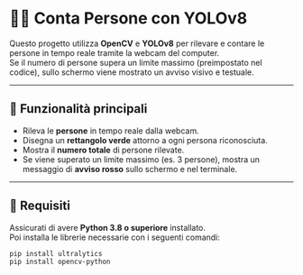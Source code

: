 # 🧍‍♂️ Conta Persone con YOLOv8

Questo progetto utilizza **OpenCV** e **YOLOv8** per rilevare e contare le persone in tempo reale tramite la webcam del computer.  
Se il numero di persone supera un limite massimo (preimpostato nel codice), sullo schermo viene mostrato un avviso visivo e testuale.

---

## 🎯 Funzionalità principali

- Rileva le **persone** in tempo reale dalla webcam.  
- Disegna un **rettangolo verde** attorno a ogni persona riconosciuta.  
- Mostra il **numero totale** di persone rilevate.  
- Se viene superato un limite massimo (es. 3 persone), mostra un messaggio di **avviso rosso** sullo schermo e nel terminale.

---

## 🧩 Requisiti

Assicurati di avere **Python 3.8 o superiore** installato.  
Poi installa le librerie necessarie con i seguenti comandi:

```bash
pip install ultralytics
pip install opencv-python
